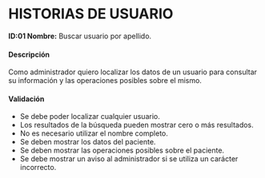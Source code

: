 # HISTORIAS DE USUARIO

**ID:01 Nombre:** Buscar usuario por apellido.

#### Descripción

Como administrador quiero localizar los datos de un usuario para consultar su información y las operaciones posibles sobre el mismo.

#### Validación

  * Se debe poder localizar cualquier usuario. 
  * Los resultados de la búsqueda pueden mostrar cero o más resultados.
  * No es necesario utilizar el nombre completo.
  * Se deben mostrar los datos del paciente.
  * Se deben mostrar las operaciones posibles sobre el paciente.
  * Se debe mostrar un aviso al administrador si se utiliza un carácter incorrecto.
